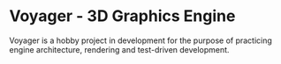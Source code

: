 # Voyager - 3D Graphics Engine 

Voyager is a hobby project in development for the purpose of practicing engine architecture, rendering and test-driven development. 

